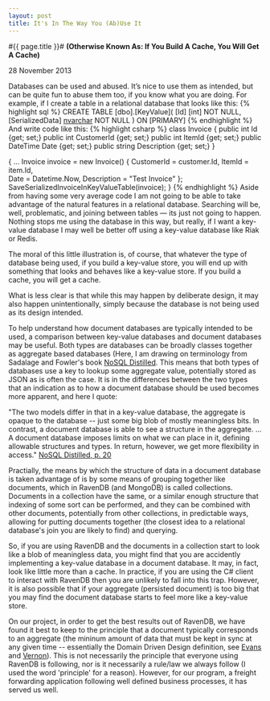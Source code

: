 ```yaml
---
layout: post
title: It's In The Way You (Ab)Use It
---
```


#{{ page.title }}#
  **(Otherwise Known As: If You Build A Cache, You Will Get A Cache)**

<p class="meta">28 November 2013</p>


Databases can be used and abused. It’s nice to use them as intended, but can be quite fun to abuse them too, if you know what you are doing.
For example, if I create a table in a relational database that looks like this:
{% highlight sql %}
CREATE TABLE [dbo].[KeyValue](
	[Id] [int] NOT NULL,
	[SerializedData] [nvarchar](255) NOT NULL
) ON [PRIMARY]
{% endhighlight %}
And write code like this:
{% highlight csharp %}
class Invoice
{
	public int Id {get; set;}
	public int CustomerId {get; set;}
	public int ItemId {get; set;}
	public DateTime Date {get; set;} 
	public string Description {get; set;}
}

{
	...
	Invoice invoice = new Invoice() {
		CustomerId = customer.Id,
		ItemId = item.Id,	
		Date = Datetime.Now,
		Description = "Test Invoice"
	};
	SaveSerializedInvoiceInKeyValueTable(invoice);
}
{% endhighlight %}
Aside from having some very average code I am not going to be able to take advantage of the natural features in a relational database. Searching will be, well, problematic, and joining between tables — its just not going to happen. Nothing stops me using the database in this way, but really, if I want a key-value database I may well be better off using a key-value database like Riak or Redis.

The moral of this little illustration is, of course, that whatever the type of database being used, if you build a key-value store, you will end up with something that looks and behaves like a key-value store. If you build a cache, you will get a cache.

What is less clear is that while this may happen by deliberate design, it may also happen unintentionally, simply because the database is not being used as its design intended.

To help understand how document databases are typically intended to be used, a comparison between key-value databases and document databases may be useful. Both types are databases can be broadly classes together as aggregate based databases (Here, I am drawing on terminology from Sadalage and Fowler's book [NoSQL Distilled][NoSQLDistilled]. This means that both types of databases use a key to lookup some aggregate value, potentially stored as JSON as is often the case. It is in the differences between the two types that an indication as to how a document database should be used becomes more apparent, and here I quote:

"The two models differ in that in a key-value database, the aggregate is opaque to the database -- just some big blob of mostly meaningless bits. In contrast, a document database is able to see a structure in the aggregate. ... A document database imposes limits on what we can place in it, defining allowable structures and types. In return, however, we get more flexibility in access."
[NoSQL Distilled, p. 20][NoSQLDistilled]

Practially, the means by which the structure of data in a document database is taken advantage of is by some means of grouping together like documents, which in RavenDB (and MongoDB) is called collections. Documents in a collection have the same, or a similar enough structure that indexing of some sort can be performed, and they can be combined with other documents, potentially from other collections, in predictable ways, allowing for putting documents together (the closest idea to a relational database's join you are likely to find) and querying.

So, if you are using RavenDB and the documents in a collection start to look like a blob of meaningless data, you might find that you are accidently implementing a key-value database in a document database. It may, in fact, look like little more than a cache. In practice, if you are using the C# client to interact with RavenDB then you are unlikely to fall into this trap. However, it is also possible that if your aggregate (persisted document) is too big that you may find the document database starts to feel more like a key-value store.

On our project, in order to get the best results out of RavenDB, we have found it best to keep to the principle that a document typically corresponds to an aggregate (the mininum amount of data that must be kept in sync at any given time -- essentially the Domain Driven Design definition, see [Evans][Evans] and [Vernon][Vernon]). This is not necessarily the principle that everyone using RavenDB is following, nor is it necessarily a rule/law we always follow (I used the word 'principle' for a reason). However, for our program, a freight forwarding application following well defined business processes, it has served us well.

[NoSQLDistilled]: http://martinfowler.com/books/nosql.html
[Evans]: http://www.informit.com/store/domain-driven-design-tackling-complexity-in-the-heart-9780321125217
[Vernon]: http://www.informit.com/store/implementing-domain-driven-design-9780133039894
